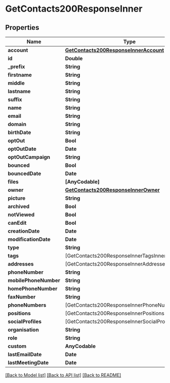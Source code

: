 # GetContacts200ResponseInner

## Properties
Name | Type | Description | Notes
------------ | ------------- | ------------- | -------------
**account** | [**GetContacts200ResponseInnerAccount**](GetContacts200ResponseInnerAccount.md) |  | [optional] 
**id** | **Double** |  | 
**_prefix** | **String** |  | [optional] 
**firstname** | **String** |  | [optional] 
**middle** | **String** |  | [optional] 
**lastname** | **String** |  | [optional] 
**suffix** | **String** |  | [optional] 
**name** | **String** |  | [optional] 
**email** | **String** |  | [optional] 
**domain** | **String** |  | [optional] 
**birthDate** | **String** |  | [optional] 
**optOut** | **Bool** |  | [optional] 
**optOutDate** | **Date** |  | [optional] 
**optOutCampaign** | **String** |  | [optional] 
**bounced** | **Bool** |  | [optional] 
**bouncedDate** | **Date** |  | [optional] 
**files** | **[AnyCodable]** |  | [optional] 
**owner** | [**GetContacts200ResponseInnerOwner**](GetContacts200ResponseInnerOwner.md) |  | [optional] 
**picture** | **String** |  | [optional] 
**archived** | **Bool** |  | [optional] 
**notViewed** | **Bool** |  | [optional] 
**canEdit** | **Bool** |  | [optional] 
**creationDate** | **Date** |  | [optional] 
**modificationDate** | **Date** |  | [optional] 
**type** | **String** |  | [optional] 
**tags** | [GetContacts200ResponseInnerTagsInner] |  | [optional] 
**addresses** | [GetContacts200ResponseInnerAddressesInner] |  | [optional] 
**phoneNumber** | **String** |  | [optional] 
**mobilePhoneNumber** | **String** |  | [optional] 
**homePhoneNumber** | **String** |  | [optional] 
**faxNumber** | **String** |  | [optional] 
**phoneNumbers** | [GetContacts200ResponseInnerPhoneNumbersInner] |  | [optional] 
**positions** | [GetContacts200ResponseInnerPositionsInner] |  | [optional] 
**socialProfiles** | [GetContacts200ResponseInnerSocialProfilesInner] |  | [optional] 
**organisation** | **String** |  | [optional] 
**role** | **String** |  | [optional] 
**custom** | **AnyCodable** |  | [optional] 
**lastEmailDate** | **Date** |  | [optional] 
**lastMeetingDate** | **Date** |  | [optional] 

[[Back to Model list]](../README.md#documentation-for-models) [[Back to API list]](../README.md#documentation-for-api-endpoints) [[Back to README]](../README.md)



